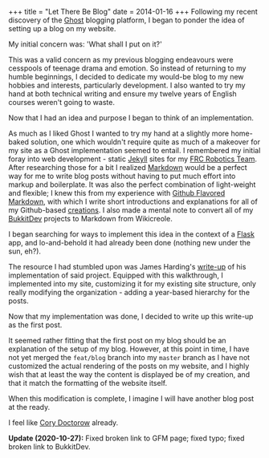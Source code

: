 +++
title = "Let There Be Blog"
date = 2014-01-16
+++
Following my recent discovery of the [Ghost](https://ghost.org/) blogging platform, I began to ponder the idea of setting up a blog on my website.

My initial concern was: 'What shall I put on it?'

This was a valid concern as my previous blogging endeavours were cesspools of teenage drama and emotion.
So instead of returning to my humble beginnings, I decided to dedicate my would-be blog to my new hobbies and interests, particularly development.
I also wanted to try my hand at both technical writing and ensure my twelve years of English courses weren't going to waste.

Now that I had an idea and purpose I began to think of an implementation.

As much as I liked Ghost I wanted to try my hand at a slightly more home-baked solution, one which wouldn't require quite as much of a makeover for my site as a Ghost implementation seemed to entail.
I remembered my initial foray into web development - static [Jekyll](http://jekyllrb.com/) sites for my [FRC Robotics Team](http://4343.ca/).
After researching those for a bit I realized [Markdown](http://daringfireball.net/projects/markdown/) would be a perfect way for me to write blog posts without having to put much effort into markup and boilerplate.
It was also the perfect combination of light-weight and flexible; I knew this from my experience with [Github Flavored Markdown](https://github.github.com/gfm/), with which I write short introductions and explanations for all of my Github-based [creations](https://github.com/indiv0/).
I also made a mental note to convert all of my [BukkitDev](https://dev.bukkit.org/members/_ForgeUser7047089/projects) projects to Markdown from Wikicreole.

I began searching for ways to implement this idea in the context of a [Flask](http://flask.pocoo.org/) app, and lo-and-behold it had already been done (nothing new under the sun, eh?).

The resource I had stumbled upon was James Harding's [write-up](http://www.jamesharding.ca/posts/simple-static-markdown-blog-in-flask/) of his implementation of said project.
Equipped with this walkthrough, I implemented into my site, customizing it for my existing site structure, only really modifying the organization - adding a year-based hierarchy for the posts.

Now that my implementation was done, I decided to write up this write-up as the first post.

It seemed rather fitting that the first post on my blog should be an explanation of the setup of my blog.
However, at this point in time, I have not yet merged the `feat/blog` branch into my `master` branch as I have not customized the actual rendering of the posts on my website, and I highly wish that at least the way the content is displayed be of my creation, and that it match the formatting of the website itself.

When this modification is complete, I imagine I will have another blog post at the ready.

I feel like [Cory Doctorow](http://xkcd.com/345/) already.

**Update (2020-10-27):** Fixed broken link to GFM page; fixed typo; fixed broken link to BukkitDev.
